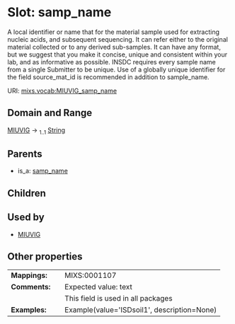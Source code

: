 
# Slot: samp_name


A local identifier or name that for the material sample used for extracting nucleic acids, and subsequent sequencing. It can refer either to the original material collected or to any derived sub-samples. It can have any format, but we suggest that you make it concise, unique and consistent within your lab, and as informative as possible. INSDC requires every sample name from a single Submitter to be unique. Use of a globally unique identifier for the field source_mat_id is recommended in addition to sample_name.

URI: [mixs.vocab:MIUVIG_samp_name](https://w3id.org/mixs/vocab/MIUVIG_samp_name)


## Domain and Range

[MIUVIG](MIUVIG.md) &#8594;  <sub>1..1</sub> [String](types/String.md)

## Parents

 *  is_a: [samp_name](samp_name.md)

## Children


## Used by

 * [MIUVIG](MIUVIG.md)

## Other properties

|  |  |  |
| --- | --- | --- |
| **Mappings:** | | MIXS:0001107 |
| **Comments:** | | Expected value: text |
|  | | This field is used in all packages |
| **Examples:** | | Example(value='ISDsoil1', description=None) |

